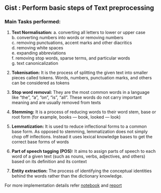 ## Gist : Perform basic steps of Text preprocessing

### Main Tasks performed:

1. **Text Normalisation:**
    a. converting all letters to lower or upper case  
    b. converting numbers into words or removing numbers  
    c. removing punctuations, accent marks and other diacritics  
    d. removing white spaces  
    e. expanding abbreviations  
    f. removing stop words, sparse terms, and particular words  
    g. text canonicalization

2. **Tokenisation:** It is the process of splitting the given text into smaller pieces called tokens. Words, numbers, punctuation marks, and others can be considered as tokens  

3. **Stop word removal:** They are the most common words in a language like “the”, “a”, “on”, “is”, “all”. These words do not carry important meaning and are usually removed from texts  

4. **Stemming:** It is a process of reducing words to their word stem, base or root form (for example, books — book, looked — look)

5. **Lemmatization:** It is used to reduce inflectional forms to a common base form. As opposed to stemming, lemmatization does not simply chop off inflections. Instead it uses lexical knowledge bases to get the correct base forms of words

6. **Part of speech tagging (POS):** It aims to assign parts of speech to each word of a given text (such as nouns, verbs, adjectives, and others) based on its definition and its context

7. **Entity extraction:** The process of identifying the conceptual identities behind the words rather than the dictionary knowledge.

For more implementation details refer [notebook](1.week1_textPreprocessing/code/practical.ipynb) and [report](1.week1_textPreprocessing/report.pdf)